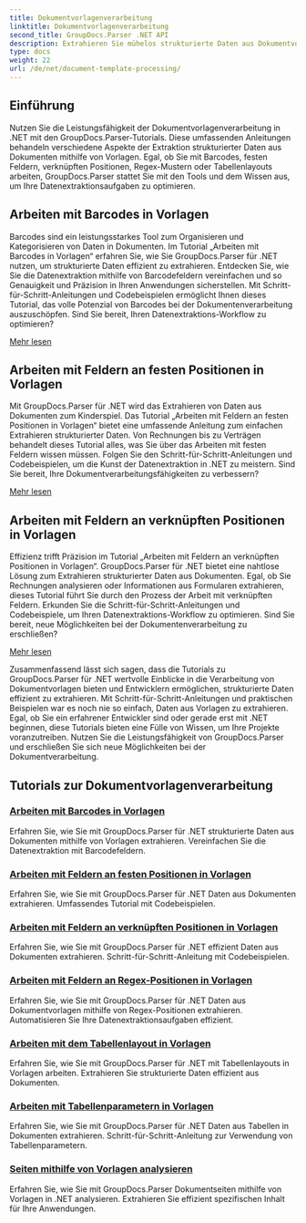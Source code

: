 ```yaml
---
title: Dokumentvorlagenverarbeitung
linktitle: Dokumentvorlagenverarbeitung
second_title: GroupDocs.Parser .NET API
description: Extrahieren Sie mühelos strukturierte Daten aus Dokumentvorlagen mit GroupDocs.Parser für .NET. Lernen Sie, mit Barcodes, Feldern, regulären Ausdrücken und Tabellenlayouts zu arbeiten.
type: docs
weight: 22
url: /de/net/document-template-processing/
---
```


## Einführung

Nutzen Sie die Leistungsfähigkeit der Dokumentvorlagenverarbeitung in .NET mit den GroupDocs.Parser-Tutorials. Diese umfassenden Anleitungen behandeln verschiedene Aspekte der Extraktion strukturierter Daten aus Dokumenten mithilfe von Vorlagen. Egal, ob Sie mit Barcodes, festen Feldern, verknüpften Positionen, Regex-Mustern oder Tabellenlayouts arbeiten, GroupDocs.Parser stattet Sie mit den Tools und dem Wissen aus, um Ihre Datenextraktionsaufgaben zu optimieren.

## Arbeiten mit Barcodes in Vorlagen

Barcodes sind ein leistungsstarkes Tool zum Organisieren und Kategorisieren von Daten in Dokumenten. Im Tutorial „Arbeiten mit Barcodes in Vorlagen“ erfahren Sie, wie Sie GroupDocs.Parser für .NET nutzen, um strukturierte Daten effizient zu extrahieren. Entdecken Sie, wie Sie die Datenextraktion mithilfe von Barcodefeldern vereinfachen und so Genauigkeit und Präzision in Ihren Anwendungen sicherstellen. Mit Schritt-für-Schritt-Anleitungen und Codebeispielen ermöglicht Ihnen dieses Tutorial, das volle Potenzial von Barcodes bei der Dokumentenverarbeitung auszuschöpfen. Sind Sie bereit, Ihren Datenextraktions-Workflow zu optimieren?

[Mehr lesen](./working-with-barcodes-in-templates/)

## Arbeiten mit Feldern an festen Positionen in Vorlagen

Mit GroupDocs.Parser für .NET wird das Extrahieren von Daten aus Dokumenten zum Kinderspiel. Das Tutorial „Arbeiten mit Feldern an festen Positionen in Vorlagen“ bietet eine umfassende Anleitung zum einfachen Extrahieren strukturierter Daten. Von Rechnungen bis zu Verträgen behandelt dieses Tutorial alles, was Sie über das Arbeiten mit festen Feldern wissen müssen. Folgen Sie den Schritt-für-Schritt-Anleitungen und Codebeispielen, um die Kunst der Datenextraktion in .NET zu meistern. Sind Sie bereit, Ihre Dokumentverarbeitungsfähigkeiten zu verbessern?

[Mehr lesen](./working-with-fields-at-fixed-positions-in-templates/)

## Arbeiten mit Feldern an verknüpften Positionen in Vorlagen

Effizienz trifft Präzision im Tutorial „Arbeiten mit Feldern an verknüpften Positionen in Vorlagen“. GroupDocs.Parser für .NET bietet eine nahtlose Lösung zum Extrahieren strukturierter Daten aus Dokumenten. Egal, ob Sie Rechnungen analysieren oder Informationen aus Formularen extrahieren, dieses Tutorial führt Sie durch den Prozess der Arbeit mit verknüpften Feldern. Erkunden Sie die Schritt-für-Schritt-Anleitungen und Codebeispiele, um Ihren Datenextraktions-Workflow zu optimieren. Sind Sie bereit, neue Möglichkeiten bei der Dokumentenverarbeitung zu erschließen?

[Mehr lesen](./working-with-fields-at-linked-positions-in-templates/)

Zusammenfassend lässt sich sagen, dass die Tutorials zu GroupDocs.Parser für .NET wertvolle Einblicke in die Verarbeitung von Dokumentvorlagen bieten und Entwicklern ermöglichen, strukturierte Daten effizient zu extrahieren. Mit Schritt-für-Schritt-Anleitungen und praktischen Beispielen war es noch nie so einfach, Daten aus Vorlagen zu extrahieren. Egal, ob Sie ein erfahrener Entwickler sind oder gerade erst mit .NET beginnen, diese Tutorials bieten eine Fülle von Wissen, um Ihre Projekte voranzutreiben. Nutzen Sie die Leistungsfähigkeit von GroupDocs.Parser und erschließen Sie sich neue Möglichkeiten bei der Dokumentverarbeitung.

## Tutorials zur Dokumentvorlagenverarbeitung
### [Arbeiten mit Barcodes in Vorlagen](./working-with-barcodes-in-templates/)
Erfahren Sie, wie Sie mit GroupDocs.Parser für .NET strukturierte Daten aus Dokumenten mithilfe von Vorlagen extrahieren. Vereinfachen Sie die Datenextraktion mit Barcodefeldern.
### [Arbeiten mit Feldern an festen Positionen in Vorlagen](./working-with-fields-at-fixed-positions-in-templates/)
Erfahren Sie, wie Sie mit GroupDocs.Parser für .NET Daten aus Dokumenten extrahieren. Umfassendes Tutorial mit Codebeispielen.
### [Arbeiten mit Feldern an verknüpften Positionen in Vorlagen](./working-with-fields-at-linked-positions-in-templates/)
Erfahren Sie, wie Sie mit GroupDocs.Parser für .NET effizient Daten aus Dokumenten extrahieren. Schritt-für-Schritt-Anleitung mit Codebeispielen.
### [Arbeiten mit Feldern an Regex-Positionen in Vorlagen](./working-with-fields-at-regex-positions-in-templates/)
Erfahren Sie, wie Sie mit GroupDocs.Parser für .NET Daten aus Dokumentvorlagen mithilfe von Regex-Positionen extrahieren. Automatisieren Sie Ihre Datenextraktionsaufgaben effizient.
### [Arbeiten mit dem Tabellenlayout in Vorlagen](./working-with-table-layout-in-templates/)
Erfahren Sie, wie Sie mit GroupDocs.Parser für .NET mit Tabellenlayouts in Vorlagen arbeiten. Extrahieren Sie strukturierte Daten effizient aus Dokumenten.
### [Arbeiten mit Tabellenparametern in Vorlagen](./working-with-table-parameters-in-templates/)
Erfahren Sie, wie Sie mit GroupDocs.Parser für .NET Daten aus Tabellen in Dokumenten extrahieren. Schritt-für-Schritt-Anleitung zur Verwendung von Tabellenparametern.
### [Seiten mithilfe von Vorlagen analysieren](./parse-pages-using-templates/)
Erfahren Sie, wie Sie mit GroupDocs.Parser Dokumentseiten mithilfe von Vorlagen in .NET analysieren. Extrahieren Sie effizient spezifischen Inhalt für Ihre Anwendungen.